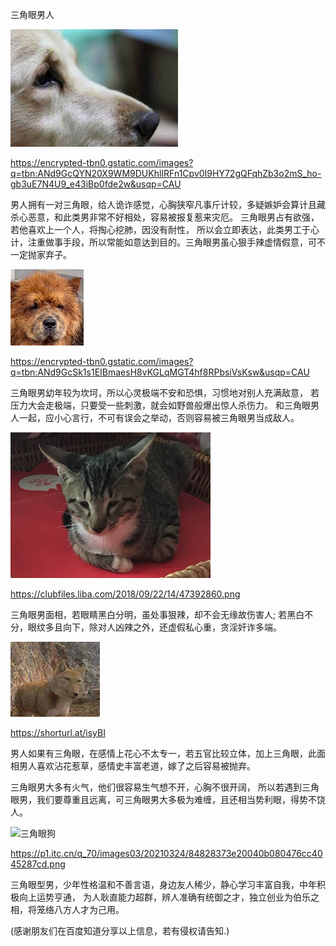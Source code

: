  三角眼男人

![三角眼狗](https://github.com/ywangnccu/ywang/blob/main/images/Eye/Dog.jpg)

https://encrypted-tbn0.gstatic.com/images?q=tbn:ANd9GcQYN20X9WM9DUKhlIRFn1Cpv0I9HY72gQFqhZb3o2mS_ho-gb3uE7N4U9_e43iBp0fde2w&usqp=CAU

男人拥有一对三角眼，给人诡诈感觉，心胸狭窄凡事斤计较，多疑嫉妒会算计且藏杀心恶意，和此类男非常不好相处，容易被报复惹来灾厄。
三角眼男占有欲强，若他喜欢上一个人，将掏心挖肺，因没有耐性，
所以会立即表达，此类男工于心计，注重做事手段，所以常能如意达到目的。三角眼男虽心狠手辣虚情假意，可不一定抛家弃子。

![三角眼狗](https://github.com/ywangnccu/ywang/blob/main/images/Eye/Dog1.jpg)

https://encrypted-tbn0.gstatic.com/images?q=tbn:ANd9GcSk1s1EIBmaesH8vKGLqMGT4hf8RPbsiVsKsw&usqp=CAU

三角眼男幼年较为坎坷，所以心灵极端不安和恐惧，习惯地对别人充满敌意，
若压力大会走极端，只要受一些刺激，就会如野兽般爆出惊人杀伤力。
和三角眼男人一起，应小心言行，不可有误会之举动，否则容易被三角眼男当成敌人。

![三角眼猫](https://github.com/ywangnccu/ywang/blob/main/images/Eye/Cat.jpg)

https://clubfiles.liba.com/2018/09/22/14/47392860.png

三角眼男面相，若眼睛黑白分明，虽处事狠辣，却不会无缘故伤害人; 
若黑白不分，眼纹多且向下，除对人凶辣之外，还虚假私心重，贪淫奸诈多端。


![三角眼狐狸](https://github.com/ywangnccu/ywang/blob/main/images/Eye/Fox.jpg)

https://shorturl.at/isyBI

男人如果有三角眼，在感情上花心不太专一，若五官比较立体，加上三角眼，此面相男人喜欢沾花惹草，感情史丰富老道，嫁了之后容易被抛弃。

三角眼男大多有火气，他们很容易生气想不开，心胸不很开阔，
所以若遇到三角眼男，我们要尊重且远离，可三角眼男大多极为难缠，且还相当势利眼，得势不饶人。


![三角眼狗](https://github.com/ywangnccu/ywang/blob/main/images/Eye/Dog3.jpg)

https://p1.itc.cn/q_70/images03/20210324/84828373e20040b080476cc4045287cd.png

三角眼型男，少年性格温和不善言语，身边友人稀少，静心学习丰富自我，中年积极向上运势亨通，
为人耿直能力超群，辨人准确有统御之才，独立创业为伯乐之相，将笼络八方人才为己用。

(感谢朋友们在百度知道分享以上信息，若有侵权请告知.)

